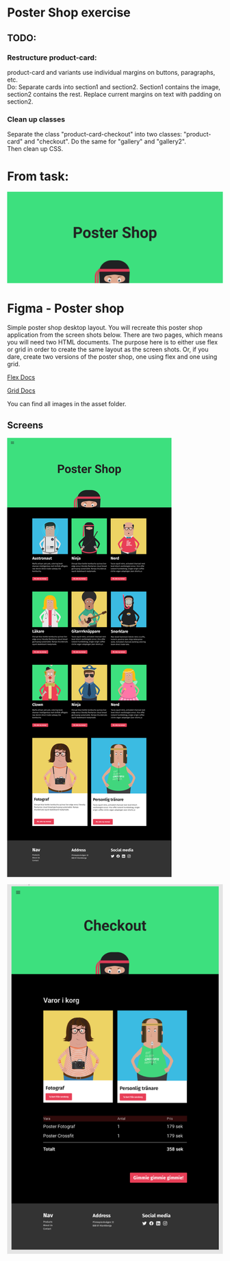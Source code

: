 # Poster Shop exercise

## TODO:

### Restructure product-card:
product-card and variants use individual margins on buttons, paragraphs, etc.  
Do: Separate cards into section1 and section2. Section1 contains the image, section2 contains the rest. Replace current margins on text with padding on section2.

### Clean up classes
Separate the class "product-card-checkout" into two classes: "product-card" and "checkout". Do the same for "gallery" and "gallery2".  
Then clean up CSS.




# From task:
![poster](./poster.png)

# Figma - Poster shop

Simple poster shop desktop layout. You will recreate this poster shop application from the screen shots below. There are two pages, which means you will need two HTML documents. The purpose here is to either use flex or grid in order to create the same layout as the screen shots. Or, if you dare, create two versions of the poster shop, one using flex and one using grid.

[Flex Docs](https://css-tricks.com/snippets/css/a-guide-to-flexbox/)

[Grid Docs](https://css-tricks.com/snippets/css/complete-guide-grid/)

You can find all images in the asset folder.

## Screens

![screens](./screens.png)

![screens2](./check-out.png)
